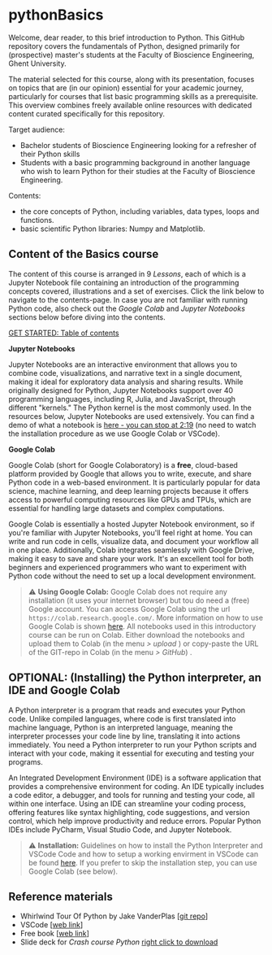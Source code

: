 # pythonBasics

Welcome, dear reader, to this brief introduction to Python. This GitHub repository covers the fundamentals of Python, designed primarily for (prospective) master's students at the Faculty of Bioscience Engineering, Ghent University.

The material selected for this course, along with its presentation, focuses on topics that are (in our opinion) essential for your academic journey, particularly for courses that list basic programming skills as a prerequisite. This overview combines freely available online resources with dedicated content curated specifically for this repository.

Target audience:
- Bachelor students of Bioscience Engineering looking for a refresher of their Python skills
- Students with a basic programming background in another language who wish to learn Python for their studies at the Faculty of Bioscience Engineering. 

Contents:
- the core concepts of Python, including variables, data types, loops and functions.
- basic scientific Python libraries: Numpy and Matplotlib. 

## Content of the Basics course

The content of this course is arranged in 9 *Lessons*, each of which is a Jupyter Notebook file containing an introduction of the programming concepts covered, illustrations and a set of exercises. Click the link below to navigate to the contents-page. In case you are not familiar with running Python code, also check out the *Google Colab* and *Jupyter Notebooks* sections below before diving into the contents.

[GET STARTED: Table of contents](https://github.com/jverwaer/pythonBasics/blob/main/0-Contents.ipynb)


**Jupyter Notebooks**

Jupyter Notebooks are an interactive environment that allows you to combine code, visualizations, and narrative text in a single document, making it ideal for exploratory data analysis and sharing results. While originally designed for Python, Jupyter Notebooks support over 40 programming languages, including R, Julia, and JavaScript, through different "kernels." The Python kernel is the most commonly used. In the resources below, Jupyter Notebooks are used extensively. You can find a demo of what a notebook is [here - you can stop at 2:19](https://youtu.be/H9Iu49E6Mxs?si=W63yLMlM3UvEeQyu&t=36) (no need to watch the installation procedure as we use Google Colab or VSCode).


**Google Colab**

Google Colab (short for Google Colaboratory) is a **free**, cloud-based platform provided by Google that allows you to write, execute, and share Python code in a web-based environment. It is particularly popular for data science, machine learning, and deep learning projects because it offers access to powerful computing resources like GPUs and TPUs, which are essential for handling large datasets and complex computations.

Google Colab is essentially a hosted Jupyter Notebook environment, so if you're familiar with Jupyter Notebooks, you'll feel right at home. You can write and run code in cells, visualize data, and document your workflow all in one place. Additionally, Colab integrates seamlessly with Google Drive, making it easy to save and share your work. It's an excellent tool for both beginners and experienced programmers who want to experiment with Python code without the need to set up a local development environment.

> ⚠️ **Using Google Colab:** Google Colab does not require any installation (it uses your internet browser) but tou do need a (free) Google account. You can access Google Colab using the url `https://colab.research.google.com/`. More information on how to use Google Colab is shown [here](https://www.youtube.com/watch?v=g0xu9DA4gDw). All notebooks used in this introductory course can be run on Colab. Either download the notebooks and upload them to Colab (in the menu *> upload* ) or copy-paste the URL of the GIT-repo in Colab (in the menu *> GitHub*) .


## OPTIONAL: (Installing) the Python interpreter, an IDE and Google Colab 

A Python interpreter is a program that reads and executes your Python code. Unlike compiled languages, where code is first translated into machine language, Python is an interpreted language, meaning the interpreter processes your code line by line, translating it into actions immediately. You need a Python interpreter to run your Python scripts and interact with your code, making it essential for executing and testing your programs.

An Integrated Development Environment (IDE) is a software application that provides a comprehensive environment for coding. An IDE typically includes a code editor, a debugger, and tools for running and testing your code, all within one interface. Using an IDE can streamline your coding process, offering features like syntax highlighting, code suggestions, and version control, which help improve productivity and reduce errors. Popular Python IDEs include PyCharm, Visual Studio Code, and Jupyter Notebook.

> ⚠️ **Installation:** Guidelines on how to install the Python Interpreter and VSCode Code and how to setup a working envirment in VSCode can be found [here](https://github.com/jverwaer/introToPython/blob/main/installation/HandleidingVisualStudioCodeMetPython.pdf). If you prefer to skip the installation step, you can use Google Colab (see below).



## Reference materials

- Whirlwind Tour Of Python by Jake VanderPlas [[git repo](https://github.com/jakevdp/WhirlwindTourOfPython)]
- VSCode [[web link](https://code.visualstudio.com/)]
- Free book [[web link](https://learnbyexample.github.io/100_page_python_intro/cover.html)]
- Slide deck for *Crash course Python* [right click to download](https://github.com/jverwaer/pythonBasics/blob/main/crash_course_python.pptx)



